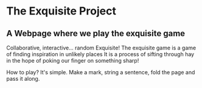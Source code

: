 # The Exquisite Project

## A Webpage where we play the exquisite game

Collaborative, interactive... random Exquisite! 
The exquisite game is a game of finding inspiration in unlikely places
It is a process of sifting through hay in the hope of poking our finger on something sharp!

How to play? It's simple. Make a mark, string a sentence, fold the page and pass it along. 
